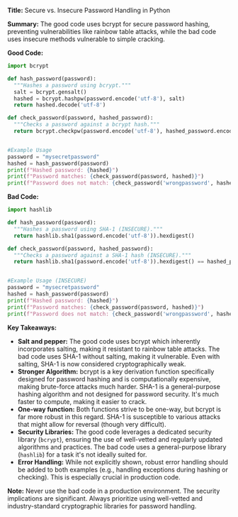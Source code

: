 **Title:** Secure vs. Insecure Password Handling in Python

**Summary:**  The good code uses bcrypt for secure password hashing, preventing vulnerabilities like rainbow table attacks, while the bad code uses insecure methods vulnerable to simple cracking.


**Good Code:**

```python
import bcrypt

def hash_password(password):
  """Hashes a password using bcrypt."""
  salt = bcrypt.gensalt()
  hashed = bcrypt.hashpw(password.encode('utf-8'), salt)
  return hashed.decode('utf-8')

def check_password(password, hashed_password):
  """Checks a password against a bcrypt hash."""
  return bcrypt.checkpw(password.encode('utf-8'), hashed_password.encode('utf-8'))


#Example Usage
password = "mysecretpassword"
hashed = hash_password(password)
print(f"Hashed password: {hashed}")
print(f"Password matches: {check_password(password, hashed)}")
print(f"Password does not match: {check_password('wrongpassword', hashed)}")

```


**Bad Code:**

```python
import hashlib

def hash_password(password):
  """Hashes a password using SHA-1 (INSECURE)."""
  return hashlib.sha1(password.encode('utf-8')).hexdigest()

def check_password(password, hashed_password):
  """Checks a password against a SHA-1 hash (INSECURE)."""
  return hashlib.sha1(password.encode('utf-8')).hexdigest() == hashed_password


#Example Usage (INSECURE)
password = "mysecretpassword"
hashed = hash_password(password)
print(f"Hashed password: {hashed}")
print(f"Password matches: {check_password(password, hashed)}")
print(f"Password does not match: {check_password('wrongpassword', hashed)}")

```


**Key Takeaways:**

* **Salt and pepper:** The good code uses bcrypt which inherently incorporates salting, making it resistant to rainbow table attacks.  The bad code uses SHA-1 without salting, making it vulnerable.  Even with salting, SHA-1 is now considered cryptographically weak.
* **Stronger Algorithm:** bcrypt is a key derivation function specifically designed for password hashing and is computationally expensive, making brute-force attacks much harder. SHA-1 is a general-purpose hashing algorithm and not designed for password security.  It's much faster to compute, making it easier to crack.
* **One-way function:** Both functions strive to be one-way, but bcrypt is far more robust in this regard.  SHA-1 is susceptible to various attacks that might allow for reversal (though very difficult).
* **Security Libraries:**  The good code leverages a dedicated security library (`bcrypt`), ensuring the use of well-vetted and regularly updated algorithms and practices. The bad code uses a general-purpose library (`hashlib`) for a task it's not ideally suited for.
* **Error Handling:**  While not explicitly shown, robust error handling should be added to both examples (e.g., handling exceptions during hashing or checking).  This is especially crucial in production code.


**Note:**  Never use the bad code in a production environment.  The security implications are significant.  Always prioritize using well-vetted and industry-standard cryptographic libraries for password handling.
